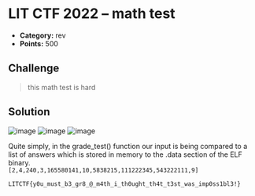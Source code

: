 # LIT CTF 2022 – math test

* **Category:** rev
* **Points:** 500
## Challenge

> this math test is hard

## Solution
![image](https://user-images.githubusercontent.com/78451563/180671593-999ceee6-96f6-4320-8fd1-f06d4dc3b228.png)
![image](https://user-images.githubusercontent.com/78451563/180671647-c0e6d4df-9747-46bf-b80e-155154e9a2a1.png)
![image](https://user-images.githubusercontent.com/78451563/180671822-8be26af0-e49f-465c-8dd3-3a358c822ea5.png)


Quite simply, in the grade_test() function our input is being compared to a list of answers which is stored in memory to the .data section of the ELF binary.</br>
`[2,4,240,3,165580141,10,5838215,111222345,543222111,9]`

```
LITCTF{y0u_must_b3_gr8_@_m4th_i_th0ught_th4t_t3st_was_imp0ss1bl3!}
```
